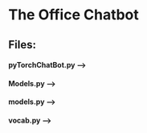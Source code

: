 # The Office Chatbot
## Files:
#### pyTorchChatBot.py --> 
#### Models.py -->
#### models.py --> 
#### vocab.py --> 
